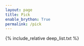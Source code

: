 ```yaml
---
layout: page
title: Pick
enable_brython: True
permalink: /pick
---
```



<p id="command_placeholder"></p>

<p id="deep_list_data_src" onload="brython()" hidden>
    {% include_relative deep_list.txt %}
</p>

<p id="deep_list">
    {% include_relative deep_list.txt %}
</p>

<script type="text/python" src="web_selector.py"></script>
